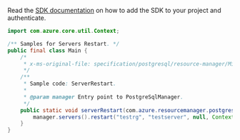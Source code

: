 Read the [SDK documentation](https://github.com/Azure/azure-sdk-for-java/blob/azure-resourcemanager-postgresqlflexibleserver_1.0.0-beta.4/sdk/postgresqlflexibleserver/azure-resourcemanager-postgresqlflexibleserver/README.md) on how to add the SDK to your project and authenticate.

```java
import com.azure.core.util.Context;

/** Samples for Servers Restart. */
public final class Main {
    /*
     * x-ms-original-file: specification/postgresql/resource-manager/Microsoft.DBforPostgreSQL/stable/2021-06-01/examples/ServerRestart.json
     */
    /**
     * Sample code: ServerRestart.
     *
     * @param manager Entry point to PostgreSqlManager.
     */
    public static void serverRestart(com.azure.resourcemanager.postgresqlflexibleserver.PostgreSqlManager manager) {
        manager.servers().restart("testrg", "testserver", null, Context.NONE);
    }
}
```
